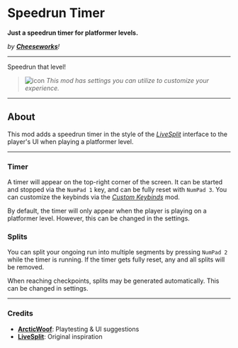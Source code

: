 # Speedrun Timer
**Just a speedrun timer for platformer levels.**

*by* ***[Cheeseworks](user:6408873)****!*

---

Speedrun that level!

> ![icon](frame:collaborationIcon_001.png) <cg>*This mod has settings you can utilize to customize your experience.*</c>

---

## About
This mod adds a speedrun timer in the style of the *[LiveSplit](https://www.livesplit.org/)* interface to the player's UI when playing a platformer level.

---

### Timer
A timer will appear on the top-right corner of the screen. It can be started and stopped via the `NumPad 1` key, and can be fully reset with `NumPad 3`. You can customize the keybinds via the *[Custom Keybinds](mod:geode.custom-keybinds)* mod.

By default, the timer will only appear when the player is playing on a platformer level. However, this can be changed in the settings.

### Splits
You can split your ongoing run into multiple segments by pressing `NumPad 2` while the timer is running. If the timer gets fully reset, any and all splits will be removed.

When reaching checkpoints, splits may be generated automatically. This can be changed in settings.

---

### Credits
- **[ArcticWoof](user:7689052)**: Playtesting & UI suggestions
- **[LiveSplit](https://www.livesplit.org/)**: Original inspiration